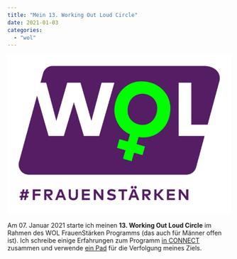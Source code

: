 ```yaml
---
title: "Mein 13. Working Out Loud Circle"
date: 2021-01-03
categories: 
  - "wol"
---
```


![](../images/WOL-Logo_WOL_coloured_frauenstaerken.png)

Am 07. Januar 2021 starte ich meinen **13\. Working Out Loud Circle** im Rahmen des WOL FrauenStärken Programms (das auch für Männer offen ist). Ich schreibe einige Erfahrungen zum Programm [in CONNECT](https://community.cogneon.de/t/wol-frauenstaerken-07-01-22-04-2020) zusammen und verwende [ein Pad](https://hackmd.io/fe3Et8E0TPGgDIVSA4Robw) für die Verfolgung meines Ziels.
